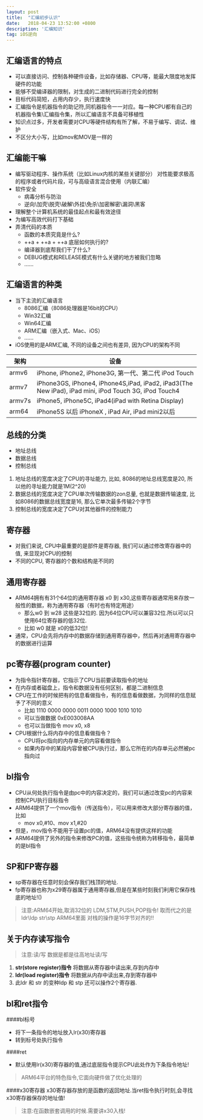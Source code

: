 ```yaml
---
layout: post
title:  "汇编初步认识"
date:   2018-04-23 13:52:00 +0800
description: '汇编知识'
tag: iOS逆向
---
```


## 汇编语言的特点
- 可以直接访问、控制各种硬件设备，比如存储器、CPU等，能最大限度地发挥硬件的功能
- 能够不受编译器的限制，对生成的二进制代码进行完全的控制
- 目标代码简短，占用内存少，执行速度快
- 汇编指令是机器指令的助记符,同机器指令一一对应。每一种CPU都有自己的机器指令集\汇编指令集，所以汇编语言不具备可移植性
- 知识点过多，开发者需要对CPU等硬件结构有所了解，不易于编写、调试、维护
- 不区分大小写，比如mov和MOV是一样的

## 汇编能干嘛
- 编写驱动程序、操作系统（比如Linux内核的某些关键部分）
对性能要求极高的程序或者代码片段，可与高级语言混合使用（内联汇编）
- 软件安全
    - 病毒分析与防治
    - 逆向\加壳\脱壳\破解\外挂\免杀\加密解密\漏洞\黑客
- 理解整个计算机系统的最佳起点和最有效途径
- 为编写高效代码打下基础
- 弄清代码的本质
    - 函数的本质究竟是什么?
    - ++a + ++a + ++a 底层如何执行的?
    - 编译器到底帮我们干了什么?
    - DEBUG模式和RELEASE模式有什么关键的地方被我们忽略
    - ......

## 汇编语言的种类

* 当下主流的汇编语言
    * 8086汇编（8086处理器是16bit的CPU）
    * Win32汇编
    * Win64汇编
    * ARM汇编（嵌入式、Mac、iOS）
    * ......
* iOS使用的是ARM汇编, 不同的设备之间也有差异, 因为CPU的架构不同

|架构	| 设备 |
| --- | --- |
| armv6 | iPhone, iPhone2, iPhone3G, 第一代、第二代 iPod Touch |
| armv7 | iPhone3GS, iPhone4, iPhone4S,iPad, iPad2, iPad3(The New iPad), iPad mini, iPod Touch 3G, iPod Touch4|
|armv7s | iPhone5, iPhone5C, iPad4(iPad with Retina Display) |
| arm64 | iPhone5S 以后 iPhoneX , iPad Air, iPad mini2以后 |

## 总线的分类

* 地址总线
* 数据总线
* 控制总线

1. 地址总线的宽度决定了CPU的寻址能力, 比如, 8086的地址总线宽度是20, 所以他的寻址能力就是1M(2^20)
2. 数据总线的宽度决定了CPU单次传输数据的zon总量, 也就是数据传输速度, 比如8086的数据总线宽度是16, 那么它单次最多传输2个字节
3. 控制总线的宽度决定了CPU对其他器件的控制能力

## 寄存器
* 对我们来说, CPU中最重要的是部件是寄存器, 我们可以通过修改寄存器中的值, 来显现对CPU的控制
* 不同的CPU, 寄存器的个数和结构是不同的

## 通用寄存器

* ARM64拥有有31个64位的通用寄存器 x0 到 x30,这些寄存器通常用来存放一般性的数据，称为通用寄存器（有时也有特定用途）
    * 那么w0 到 w28 这些是32位的. 因为64位CPU可以兼容32位.所以可以只使用64位寄存器的低32位.
    * 比如 w0 就是 x0的低32位!
* 通常，CPU会先将内存中的数据存储到通用寄存器中，然后再对通用寄存器中的数据进行运算

## pc寄存器(program counter)
* 为指令指针寄存器，它指示了CPU当前要读取指令的地址
* 在内存或者磁盘上，指令和数据没有任何区别，都是二进制信息
* CPU在工作的时候把有的信息看做指令，有的信息看做数据，为同样的信息赋予了不同的意义
    * 比如 1110 0000 0000 0011 0000 1000 1010 1010
    * 可以当做数据 0xE003008AA
    * 也可以当做指令 mov x0, x8
* CPU根据什么将内存中的信息看做指令？
    * CPU将pc指向的内存单元的内容看做指令
    * 如果内存中的某段内容曾被CPU执行过，那么它所在的内存单元必然被pc指向过
    
## bl指令
* CPU从何处执行指令是由pc中的内容决定的，我们可以通过改变pc的内容来控制CPU执行目标指令
* ARM64提供了一个mov指令（传送指令），可以用来修改大部分寄存器的值，比如
    * mov x0,#10、mov x1,#20
* 但是，mov指令不能用于设置pc的值，ARM64没有提供这样的功能
* ARM64提供了另外的指令来修改PC的值，这些指令统称为转移指令，最简单的是bl指令

## SP和FP寄存器
* sp寄存器在任意时刻会保存我们栈顶的地址.
* fp寄存器也称为x29寄存器属于通用寄存器,但是在某些时刻我们利用它保存栈底的地址!()

> 注意:ARM64开始,取消32位的 LDM,STM,PUSH,POP指令! 取而代之的是ldr\ldp str\stp
ARM64里面 对栈的操作是16字节对齐的!!

## 关于内存读写指令

> 注意:读/写 数据是都是往高地址读/写

1. **str(store register)指令**
将数据从寄存器中读出来,存到内存中
2. **ldr(load register)指令**
将数据从内存中读出来,存到寄存器中
3. 此ldr 和 str 的变种ldp 和 stp 还可以操作2个寄存器.

## bl和ret指令
####bl标号

* 将下一条指令的地址放入lr(x30)寄存器
* 转到标号处执行指令

####ret

* 默认使用lr(x30)寄存器的值,通过底层指令提示CPU此处作为下条指令地址!

>ARM64平台的特色指令,它面向硬件做了优化处理的

####x30寄存器
x30寄存器存放的是函数的返回地址.当ret指令执行时刻,会寻找x30寄存器保存的地址值!

>注意:在函数嵌套调用的时候.需要讲x30入栈!



